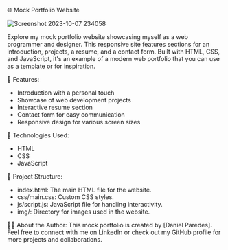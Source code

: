 🌐 Mock Portfolio Website

![Screenshot 2023-10-07 234058](https://github.com/iiweby/MockPortfolio/assets/107065374/e17b723a-7c82-4932-b72d-6087885d64a2)



Explore my mock portfolio website showcasing myself as a web programmer and designer. This responsive site features sections for an introduction, projects, a resume, and a contact form. Built with HTML, CSS, and JavaScript, it's an example of a modern web portfolio that you can use as a template or for inspiration.

🚀 Features:
- Introduction with a personal touch
- Showcase of web development projects
- Interactive resume section
- Contact form for easy communication
- Responsive design for various screen sizes

🔧 Technologies Used:
- HTML
- CSS
- JavaScript

📁 Project Structure:
- index.html: The main HTML file for the website.
- css/main.css: Custom CSS styles.
- js/script.js: JavaScript file for handling interactivity.
- img/: Directory for images used in the website.

👨‍💻 About the Author:
This mock portfolio is created by [Daniel Paredes]. Feel free to connect with me on LinkedIn or check out my GitHub profile for more projects and collaborations.
